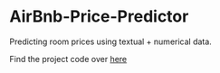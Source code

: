 # AirBnb-Price-Predictor
Predicting room prices using textual + numerical data.

Find the project code over [here](https://colab.research.google.com/drive/1Xw_5hevobERfYaaBiCFudUBjLSR3JPie?usp=sharing#scrollTo=VBODNyOQbkXV)
